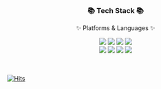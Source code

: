 <div align=center>
	<h3>📚 Tech Stack 📚</h3>
	<p>✨ Platforms & Languages ✨</p>
</div>

<div align="center">
<img src="https://img.shields.io/badge/Spring Boot-6DB33F?style=flat&logo=Spring Boot&logoColor=white">
<img src="https://img.shields.io/badge/Gradle-02303A?style=flat&logo=Gradle&logoColor=white">
<img src="https://img.shields.io/badge/MySQL-4479A1.svg?style=flat&logo=MySQL&logoColor=white">
<img src="https://img.shields.io/badge/Redis-DC382D?style=flat&logo=Redis&logoColor=white"><br>
<img src="https://img.shields.io/badge/Amazon AWS-232F3E?style=flat&logo=Amazon AWS&logoColor=white">
<img src="https://img.shields.io/badge/Docker-2496ED?style=flat&logo=Docker&logoColor=white">
<img src="https://img.shields.io/badge/Express-000000?style=flat&logo=express&logoColor=white">
<img src="https://img.shields.io/badge/Nestjs-D91313?style=flat&logo=nestjs&logoColor=white">
</div>

<br>
<br>

[![Hits](https://hits.seeyoufarm.com/api/count/incr/badge.svg?url=https%3A%2F%2Fgithub.com%2Fkimdoha&count_bg=%23F3AC3A&title_bg=%23555555&icon=&icon_color=%23F3AE49&title=hits&edge_flat=false)](https://hits.seeyoufarm.com)  


 
<!--- ## History
 <div align=left>
  <li>Junction Asia Hackathon Microsoft Track FinalList 2nd<sub>(2022.08)</sub></li>
  <li>세종대학교 소프트웨어학과 학술제 우수상 수상<sub>(2023.06)</sub></li>
  <li>세종대학교 소프트웨어학과 학술제 최우수상 수상<sub>(2022.06)</sub></li>
  <li>세종대학교 제 14회 교내 창의설계경진대회 우수상 수상<sub>(2022.12)</sub></li>
  <li>제 11회 교내 공학교육인증 창의설계 경진대회 장려상 수상<sub>(2022.12)</sub></li>
 </div>--->
